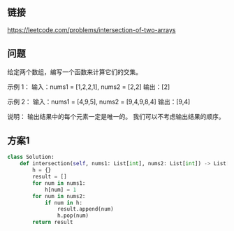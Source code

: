 ## 链接

https://leetcode.com/problems/intersection-of-two-arrays

## 问题

给定两个数组，编写一个函数来计算它们的交集。

示例 1：
输入：nums1 = [1,2,2,1], nums2 = [2,2]
输出：[2]

示例 2：
输入：nums1 = [4,9,5], nums2 = [9,4,9,8,4]
输出：[9,4]

说明：
输出结果中的每个元素一定是唯一的。
我们可以不考虑输出结果的顺序。

## 方案1

```python
class Solution:
    def intersection(self, nums1: List[int], nums2: List[int]) -> List[int]:
        h = {}
        result = []
        for num in nums1:
            h[num] = 1
        for num in nums2:
            if num in h:
                result.append(num)
                h.pop(num)
        return result
```
